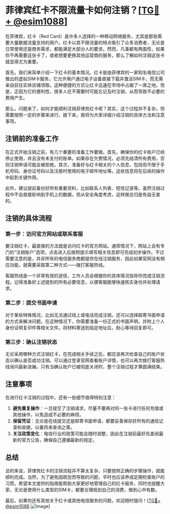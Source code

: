 # 菲律宾红卡不限流量卡如何注销？[[TG💪+ @esim1088](https://t.me/s/esim1088)]

在菲律宾，红卡（Red Card）是许多人选择的一种移动网络服务，尤其是那些需要大量数据流量支持的用户。红卡以其不限流量的特点吸引了众多消费者，无论是日常使用还是商务需求，都能满足大部分人的要求。然而，凡事都有两面性，如果你不再需要这张卡了，或者想要更换其他运营商的服务，那么了解如何注销这张卡就显得尤为重要。

首先，我们来简单介绍一下红卡的基本情况。红卡是由菲律宾的一家知名电信公司推出的虚拟SIM卡服务，它允许用户通过电子设备直接下载并激活SIM卡，而无需亲自前往实体店铺领取。这种便捷的方式让红卡迅速在市场中占据了一席之地。但是，正因为它的便利性，很多人在不需要时可能忘记及时注销，从而导致不必要的费用产生。

那么，问题来了，如何才能顺利注销菲律宾红卡呢？其实，这个过程并不复杂，但需要按照一定的步骤来进行。接下来，我将为大家详细介绍注销的具体方法和注意事项。

## 注销前的准备工作

在正式开始注销之前，有几个重要的准备工作要做。首先，确保你的红卡账户已经停止使用，并且没有未支付的账单。如果存在欠费情况，必须先结清所有费用，否则注销申请可能会被拒绝。其次，准备好与红卡相关的个人信息，包括但不限于手机号码、身份证号码以及注册时使用的电子邮件地址等。这些信息将在后续的操作中起到关键作用。

此外，建议提前备份好所有重要资料，比如联系人列表、短信记录等。虽然注销过程中不会直接影响到手机上的数据，但从安全角度考虑，这样做总归是有益无害的。

## 注销的具体流程

### 第一步：访问官方网站或联系客服

要注销红卡，最直接的方法就是访问红卡的官方网站。通常情况下，网站上会有专门的“注销账户”选项，点击进入后按照提示填写相关信息即可完成初步操作。不过需要注意的是，并非所有的电信服务商都提供在线注销服务，因此如果官网没有相应功能，就需要采取第二种方式——拨打客服热线。

客服热线是一个非常有效的途径，工作人员会根据你的具体情况指导你完成注销流程。记得准备好上述提到的所有必要信息，以便客服能够快速核实身份并处理请求。

### 第二步：提交书面申请

对于某些特殊情况，比如无法通过线上或电话完成注销，还可以选择邮寄书面申请的方式来解决问题。在这种情况下，你需要准备一份正式的书面声明，并附上个人身份证明复印件等相关文件。将材料寄送到指定地址后，耐心等待回复即可。

### 第三步：确认注销状态

无论采用哪种方式注销红卡，在完成相关手续之后，都应该再次检查自己的账户状态以确认是否成功注销。可以通过登录官网查看账户详情，也可以再次拨打客服热线询问最新进展。只有当确认账户已被彻底关闭时，整个注销过程才算圆满结束。

## 注意事项

在进行红卡注销的过程中，还有一些细节值得特别注意：

1. **避免重复操作**：一旦提交了注销请求，尽量不要再对同一张卡进行任何充值或其他操作，以免造成不必要的麻烦。
2. **保留凭证**：无论是在线提交还是邮寄书面申请，都要妥善保存好所有的通信记录和收据，以备将来查询之需。
3. **关注政策变化**：电信行业的政策可能会随时调整，因此在注销前最好先查阅最新的官方公告，确保自己遵循最新的规定。

## 总结

总的来说，菲律宾红卡的注销流程并不算太复杂，只要按照正确的步骤操作，就能顺利完成。当然，为了避免因疏忽而导致的问题，平时也应该养成定期检查账户的习惯。希望本文提供的指南能帮助大家更好地管理自己的红卡服务，同时也提醒大家，无论是使用什么类型的SIM卡，都要合理规划自己的消费，做到心中有数。

最后，如果你还有其他关于红卡或其他电信服务的问题，欢迎随时提问！[[TG💪+ @esim1088](https://t.me/s/esim1088) ![Image](https://i.postimg.cc/4NQfJmqS/Snipaste-2025-05-13-00-14-12.png)]